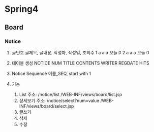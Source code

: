 # Spring4

## Board

### Notice

1. 	글번호  글제목, 글내용, 작성자, 작성일, 조회수
	 1		a		a		a	오늘		0
	 2		a		a		a	오늘		0	
	
	
1. 테이블 생성
	NOTICE
	NUM
	TITLE
	CONTENTS
	WRITER
	REGDATE
	HITS

2. Notice Sequence   이름_SEQ, start with 1 
3. 기능 
	1) List
	주소:	/notice/list
			/WEB-INF/views/board/list.jsp
	2) 상세보기
	주소:	/notice/select?num=value
			/WEB-INF/views/board/select.jsp	
	3) 글쓰기
	4) 삭제
	5) 수정
	